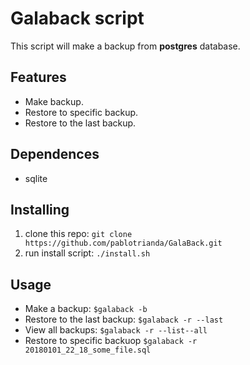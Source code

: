 # Galaback script
This script will make a backup from **postgres** database.

## Features
  * Make backup.
  * Restore to specific backup.
  * Restore to the last backup.
  
## Dependences
  * sqlite
 
## Installing
  1. clone this repo: ```git clone https://github.com/pablotrianda/GalaBack.git```
  2. run install script: ```./install.sh``` 
  
## Usage
* Make a backup:
  ```$galaback -b```
* Restore to the last backup:
  ```$galaback -r --last```
* View all backups: 
```$galaback -r --list--all```
* Restore to specific backuop
```$galaback -r 20180101_22_18_some_file.sql```
 

  
